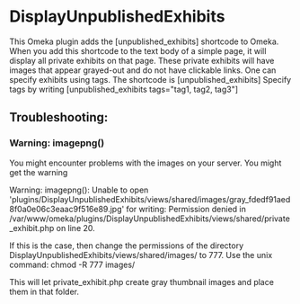 # DisplayUnpublishedExhibits
This Omeka plugin adds the [unpublished_exhibits] shortcode to Omeka.
When you add this shortcode to the text body of a simple page, it will display all private exhibits on that page.
These private exhibits will have images that appear grayed-out and do not have clickable links. One can specify exhibits using tags.
The shortcode is [unpublished_exhibits]
Specify tags by writing [unpublished_exhibits tags="tag1, tag2, tag3"]

## Troubleshooting:
### Warning: imagepng()
You might encounter problems with the images on your server. You might get the warning

Warning: imagepng(): Unable to open 'plugins/DisplayUnpublishedExhibits/views/shared/images/gray_fdedf91aed8f0a0e06c3eaac9f516e89.jpg' for writing: Permission denied in /var/www/omeka/plugins/DisplayUnpublishedExhibits/views/shared/private_exhibit.php on line 20.

If this is the case, then change the permissions of the directory DisplayUnpublishedExhibits/views/shared/images/ to 777.
Use the unix command: chmod -R 777 images/

This will let private_exhibit.php create gray thumbnail images and place them in that folder.
